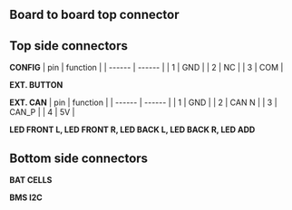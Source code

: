 ## Board to board top connector

## Top side connectors 

**CONFIG**
| pin | function |
| ------ | ------ |
| 1 | GND |
| 2 | NC |
| 3 | COM |


**EXT. BUTTON**

**EXT. CAN**
| pin | function |
| ------ | ------ |
| 1 | GND |
| 2 | CAN N |
| 3 | CAN_P |
| 4 | 5V |

**LED FRONT L, LED FRONT R, LED BACK L, LED BACK R, LED ADD**

## Bottom side connectors

**BAT CELLS**

**BMS I2C**